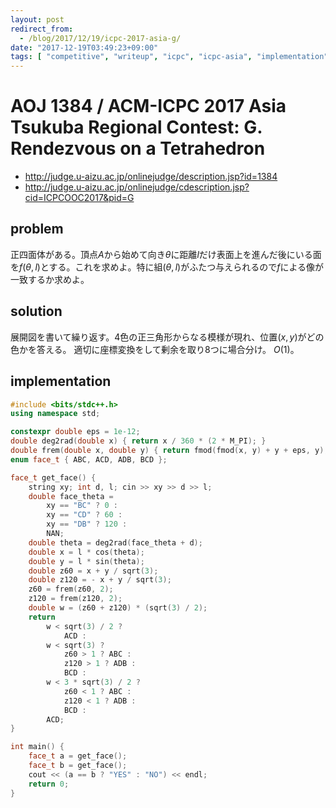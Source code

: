 ```yaml
---
layout: post
redirect_from:
  - /blog/2017/12/19/icpc-2017-asia-g/
date: "2017-12-19T03:49:23+09:00"
tags: [ "competitive", "writeup", "icpc", "icpc-asia", "implementation", "linear-aldgebra", "geometry" ]
---
```


# AOJ 1384 / ACM-ICPC 2017 Asia Tsukuba Regional Contest: G. Rendezvous on a Tetrahedron

-   <http://judge.u-aizu.ac.jp/onlinejudge/description.jsp?id=1384>
-   <http://judge.u-aizu.ac.jp/onlinejudge/cdescription.jsp?cid=ICPCOOC2017&pid=G>

## problem

正四面体がある。頂点$A$から始めて向き$\theta$に距離$l$だけ表面上を進んだ後にいる面を$f(\theta, l)$とする。これを求めよ。特に組$(\theta, l)$がふたつ与えられるので$f$による像が一致するか求めよ。

## solution

展開図を書いて繰り返す。$4$色の正三角形からなる模様が現れ、位置$(x, y)$がどの色かを答える。
適切に座標変換をして剰余を取り$8$つに場合分け。
$O(1)$。

## implementation

``` c++
#include <bits/stdc++.h>
using namespace std;

constexpr double eps = 1e-12;
double deg2rad(double x) { return x / 360 * (2 * M_PI); }
double frem(double x, double y) { return fmod(fmod(x, y) + y + eps, y); }
enum face_t { ABC, ACD, ADB, BCD };

face_t get_face() {
    string xy; int d, l; cin >> xy >> d >> l;
    double face_theta =
        xy == "BC" ? 0 :
        xy == "CD" ? 60 :
        xy == "DB" ? 120 :
        NAN;
    double theta = deg2rad(face_theta + d);
    double x = l * cos(theta);
    double y = l * sin(theta);
    double z60 = x + y / sqrt(3);
    double z120 = - x + y / sqrt(3);
    z60 = frem(z60, 2);
    z120 = frem(z120, 2);
    double w = (z60 + z120) * (sqrt(3) / 2);
    return
        w < sqrt(3) / 2 ?
            ACD :
        w < sqrt(3) ?
            z60 > 1 ? ABC :
            z120 > 1 ? ADB :
            BCD :
        w < 3 * sqrt(3) / 2 ?
            z60 < 1 ? ABC :
            z120 < 1 ? ADB :
            BCD :
        ACD;
}

int main() {
    face_t a = get_face();
    face_t b = get_face();
    cout << (a == b ? "YES" : "NO") << endl;
    return 0;
}
```
